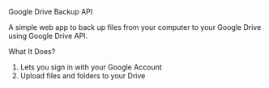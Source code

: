 Google Drive Backup API

A simple web app to back up files from your computer to your Google Drive using Google Drive API.

What It Does?
1. Lets you sign in with your Google Account
2. Upload files and folders to your Drive
   
